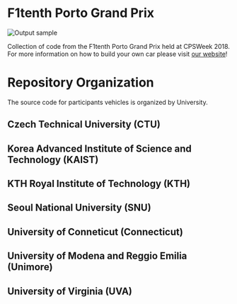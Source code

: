 # F1tenth Porto Grand Prix
![Output sample](https://github.com/f1tenth/F110CPSWeek2018/blob/master/Media/f110porto.gif)

Collection of code from the F1tenth Porto Grand Prix held at CPSWeek 2018. For more information on how to build your own car please visit [our website](http://f1tenth.org)!

# Repository Organization
The source code for participants vehicles is organized by University. 

## Czech Technical University (CTU)

## Korea Advanced Institute of Science and Technology (KAIST)

## KTH Royal Institute of Technology (KTH)

## Seoul National University (SNU)

## University of Conneticut (Connecticut)

## University of Modena and Reggio Emilia (Unimore)

## University of Virginia (UVA)
